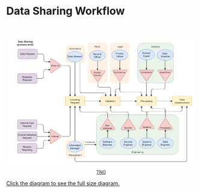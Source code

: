 # Data Sharing Workflow

</br>

<p align = "center">
<a href=".\_static\img\datasharing.png">
<img src=".\_static\img\datasharing.png" width="740" />
</br>
<small>TNO</small>
</p>

Click the diagram to see the full size diagram.